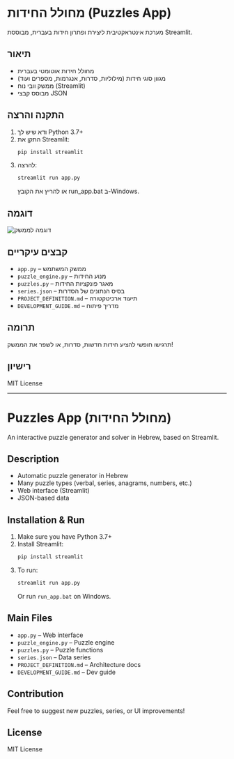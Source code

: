 # מחולל החידות (Puzzles App)

מערכת אינטראקטיבית ליצירת ופתרון חידות בעברית, מבוססת Streamlit.

## תיאור
- מחולל חידות אוטומטי בעברית
- מגוון סוגי חידות (מילוליות, סדרות, אנגרמות, מספרים ועוד)
- ממשק וובי נוח (Streamlit)
- מבוסס קבצי JSON

## התקנה והרצה
1. ודא שיש לך Python 3.7+
2. התקן את Streamlit:
   ```bash
   pip install streamlit
   ```
3. להרצה:
   ```bash
   streamlit run app.py
   ```
   או להריץ את הקובץ run_app.bat ב-Windows.

## דוגמה
![דוגמה לממשק](screenshot.png)

## קבצים עיקריים
- `app.py` – ממשק המשתמש
- `puzzle_engine.py` – מנוע החידות
- `puzzles.py` – מאגר פונקציות החידות
- `series.json` – בסיס הנתונים של הסדרות
- `PROJECT_DEFINITION.md` – תיעוד ארכיטקטורה
- `DEVELOPMENT_GUIDE.md` – מדריך פיתוח

## תרומה
תרגישו חופשי להציע חידות חדשות, סדרות, או לשפר את הממשק!

## רישיון
MIT License

---

# Puzzles App (מחולל החידות)

An interactive puzzle generator and solver in Hebrew, based on Streamlit.

## Description
- Automatic puzzle generator in Hebrew
- Many puzzle types (verbal, series, anagrams, numbers, etc.)
- Web interface (Streamlit)
- JSON-based data

## Installation & Run
1. Make sure you have Python 3.7+
2. Install Streamlit:
   ```bash
   pip install streamlit
   ```
3. To run:
   ```bash
   streamlit run app.py
   ```
   Or run `run_app.bat` on Windows.

## Main Files
- `app.py` – Web interface
- `puzzle_engine.py` – Puzzle engine
- `puzzles.py` – Puzzle functions
- `series.json` – Data series
- `PROJECT_DEFINITION.md` – Architecture docs
- `DEVELOPMENT_GUIDE.md` – Dev guide

## Contribution
Feel free to suggest new puzzles, series, or UI improvements!

## License
MIT License 